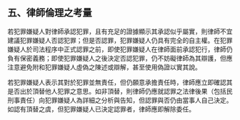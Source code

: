 ## 五、律師倫理之考量

若犯罪嫌疑人對律師承認犯罪，且有充足的證據顯示其承認似乎屬實，則律師不宜建議犯罪嫌疑人否認犯罪；但是否認罪，犯罪嫌疑人仍具有完全的自主權。在犯罪嫌疑人於司法程序中正式認罪之前，即使犯罪嫌疑人在律師面前承認犯行，律師仍負有保密義務；即使犯罪嫌疑人之後決定否認犯罪，仍不妨礙律師為其辯護，但應注意避免附和犯罪嫌疑人虛偽之陳述或辯解，甚至使用偽證以實其說。

若犯罪嫌疑人表示其對於犯罪並無責任，但仍願意承擔責任時，律師應立即確認其是否出於頂替他人犯罪之意思。如非頂替，則律師仍應就認罪之法律後果（包括民刑事責任）向犯罪嫌疑人為詳細之分析與告知，但認罪與否仍由當事人自己決定。如認有頂替之虞，但犯罪嫌疑人已決定認罪者，律師應即解除委任。
